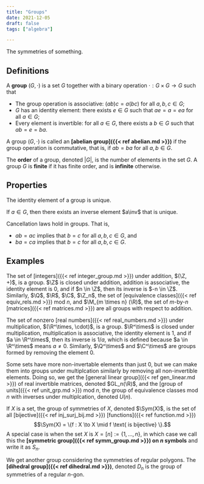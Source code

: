 ```yaml
---
title: "Groups"
date: 2021-12-05
draft: false
tags: ["algebra"]

---
```


The symmetries of something.

## Definitions
A **group** $(G, \cdot)$ is a set $G$ together with a binary operation $\cdot: G \times G \to G$ such that 

- The group operation is associative: $(ab)c = a(bc)$ for all $a,b,c \in G$;
- $G$ has an identity element: there exists $e \in G$ such that $ae = a = ea$ for all $a \in G$;
- Every element is invertible: for all $a \in G$, there exists a $b \in G$ such that $ab = e = ba$.

A group $(G, \cdot)$ is called an **[abelian group]({{< ref abelian.md >}})** if the group operation is commutative, that is, if $ab = ba$ for all $a,b \in G$.

The **order** of a group, denoted $\vert G \vert$, is the number of elements in the set $G$. A group $G$ is **finite** if it has finite order, and is **infinite** otherwise.

## Properties

The identity element of a group is unique. 

If $a \in G$, then there exists an inverse element $a\inv$ that is unique. 

Cancellation laws hold in groups. That is, 

- $ab = ac$ implies that $b = c$ for all $a,b,c \in G$, and 
- $ba = ca$ implies that $b = c$ for all $a,b,c \in G$.

## Examples

The set of [integers]({{< ref integer_group.md >}}) under addition, $(\Z, +)$, is a group. $\Z$ is closed under addition, addition is associative, the identity element is $0$, and if $n \in \Z$, then its inverse is $-n \in \Z$. Similarly, $\Q$, $\R$, $\C$, $\Z_n$, the set of [equivalence classes]({{< ref equiv_rels.md >}}) mod $n$, and $\M_{m \times n} (\R)$, the set of $m$-by-$n$ [matrices]({{< ref matrices.md >}}) are all groups with respect to addition.

The set of nonzero [real numbers]({{< ref real_numbers.md >}}) under multiplication, $(\R^\times, \cdot)$, is a group. $\R^\times$ is closed under multiplication, multiplication is associative, the identity element is $1$, and if $a \in \R^\times$, then its inverse is $1 / a$, which is defined because $a \in \R^\times$ means $a \neq 0$. Similarly, $\Q^\times$ and $\C^\times$ are groups formed by removing the element $0$. 

Some sets have more non-invertable elements than just $0$, but we can make them into groups under multiplcation similarly by removing all non-invertible elements. Doing so, we get the [general linear group]({{< ref gen_linear.md >}}) of real invertible matrices, denoted $GL_n(\R)$, and the [group of units]({{< ref unit_grp.md >}}) mod $n$, the group of equivalence classes mod $n$ with inverses under multiplcation, denoted $U(n)$. 

If $X$ is a set, the group of symmetries of $X$, denoted $\Sym(X)$, is the set of all [bijective]({{< ref inj_surj_bij.md >}}) [functions]({{< ref function.md >}}) $$\Sym(X) = \{f : X \to X \mid f \text{ is bijective} \}.$$ A special case is when the set $X$ is $X = [n] := \{1, \dots, n\}$, in which case we call this the **[symmetric group]({{< ref symm_group.md >}}) on $n$ symbols** and write it as $S_n$.

We get another group considering the symmetries of regular polygons. The **[dihedral group]({{< ref dihedral.md >}})**, denoted $D_n$ is the group of symmetries of a regular $n$-gon.